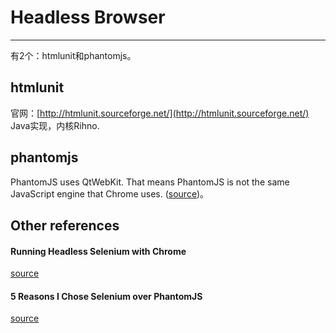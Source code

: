 # Headless Browser
---
有2个：htmlunit和phantomjs。
## htmlunit
官网：[http://htmlunit.sourceforge.net/](http://htmlunit.sourceforge.net/)
Java实现，内核Rihno.


## phantomjs
PhantomJS uses QtWebKit. That means PhantomJS is not the same JavaScript engine that Chrome uses. ([source](https://code.google.com/p/phantomjs/issues/detail?id=1074))。

## Other references
#### Running Headless Selenium with Chrome
[source](http://www.chrisle.me/2013/08/running-headless-selenium-with-chrome/)
#### 5 Reasons I Chose Selenium over PhantomJS
[source](http://www.chrisle.me/2013/08/5-reasons-i-chose-selenium-over-phantomjs/)

